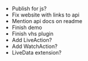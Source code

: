 * Publish for js?
* Fix website with links to api
* Mention api docs on readme
* Finish demo
* Finish vhs plugin
* Add LiveAction?
* Add WatchAction?
* LiveData extension?

